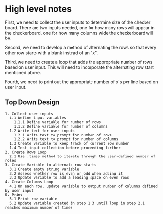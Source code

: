 # High level notes #

First, we need to collect the user inputs to determine size of the checker board. There are two inputs needed, one for how many rows will appear in the checkerboard, one for how many columns wide the checkerboard will be.

Second, we need to develop a method of alternating the rows so that every other row starts with a blank instead of an "x".

Third, we need to create a loop that adds the appropriate number of rows based on user input. This will need to incorporate the alternating row start mentioned above.

Fourth, we need to print out the appropriate number of x's per line based on user input.





## Top Down Design ##

```
1. Collect user inputs
  1.1 Define input variables
    1.1.1 Define variable for number of rows
    1.1.2 Define variable for number of columns
  1.2 Write text for user inputs
    1.2.1 Write text to prompt for number of rows
    1.2.2 Write text to prompt for number of columns
  1.3 Create variable to keep track of current row number
  1.4 Test input collection before proceeding further
2. Create Rows Loop
  2.1 Use .times method to iterate through the user-defined number of roles
3. Create Variable to alternate row starts
  3.1 Create empty string variable
  3.2 Assess whether row is even or odd when adding it
  3.3 Update variable to add a leading space on even rows
4. Create Columns Loop
  4.1 On each row, update variable to output number of columns defined by user input
5. Print
  5.1 Print row variable
  5.2 Update variable created in step 1.3 until loop in step 2.1 reaches maximum number of times
  ```
